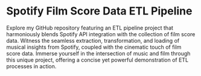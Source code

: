 # Spotify Film Score Data ETL Pipeline
Explore my GitHub repository featuring an ETL pipeline project that harmoniously blends Spotify API integration with the collection of film score data. Witness the seamless extraction, transformation, and loading of musical insights from Spotify, coupled with the cinematic touch of film score data. Immerse yourself in the intersection of music and film through this unique project, offering a concise yet powerful demonstration of ETL processes in action.
